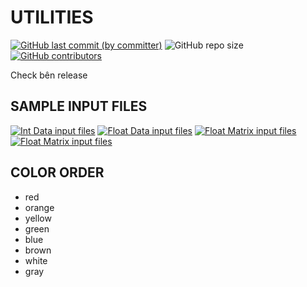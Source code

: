 # UTILITIES

[![GitHub last commit (by committer)](https://img.shields.io/github/last-commit/NMLT-NTTMK-K18/Utilities?style=for-the-badge)](../../../commits/main)
![GitHub repo size](https://img.shields.io/github/repo-size/NMLT-NTTMK-K18/Utilities?style=for-the-badge)
[![GitHub contributors](https://img.shields.io/github/contributors/NMLT-NTTMK-K18/Utilities?style=for-the-badge)](../../../graphs/contributors)

Check bên release

## SAMPLE INPUT FILES

[![Int Data input files](https://img.shields.io/badge/int_data_inp-download-red?style=for-the-badge)](../../releases/download/INP/INT_DATA_INP.zip)
[![Float Data input files](https://img.shields.io/badge/float_data_inp-download-orange?style=for-the-badge)](../../releases/download/INP/FLOAT_DATA_INP.zip)
[![Float Matrix input files](https://img.shields.io/badge/float_matrix_inp-download-yellow?style=for-the-badge)](../../releases/download/INP/FLOAT_MATRIX_DATA_INP.zip)
[![Float Matrix input files](https://img.shields.io/badge/float_matrix_inp-download-green?style=for-the-badge)](../../releases/download/INP/FLOAT_MATRIX_DATA_INP.zip)

## COLOR ORDER

-   red
-   orange
-   yellow
-   green
-   blue
-   brown
-   white
-   gray
